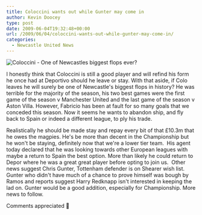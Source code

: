 ```yaml
---
title: Coloccini wants out while Gunter may come in
author: Kevin Doocey
type: post
date: 2009-06-04T19:32:48+00:00
url: /2009/06/04/coloccini-wants-out-while-gunter-may-come-in/
categories:
  - Newcastle United News
---
```


![Coloccini - One of Newcastles biggest flops ever?](https://static.guim.co.uk/sys-images/Football/Pix/pictures/2009/2/13/1234535509436/Fabricio-Coloccini-001.jpg)

I honestly think that Coloccini is still a good player and will refind his form he once had at Deportivo should he leave or stay. With that aside, if Colo leaves he will surely be one of Newcastle's biggest flops in history? He was terrible for the majority of the season, his two best games were  the first game of the season v Manchester United and the last game of the season v Aston Villa. However, Fabricio has been at fault for so many goals that we conceded this season. Now it seems he wants to abandon ship, and fly back to Spain or indeed a different league, to ply his trade.

Realistically he should be made stay and repay every bit of that £10.3m that he owes the magpies. He's be more than decent in the Championship but he won't be staying, definitely now that we're a lower tier team.  His agent today declared that he was looking towards other European leagues with maybe a return to Spain the best option. More than likely he could return to Depor where he was a great great player before opting to join us.  Other news suggest Chris Gunter, Tottenham defender is on Shearer wish list. Gunter who didn't have much of a chance to prove himself was bough by Ramos and reports suggest Harry Redknapp isn't interested in keeping the lad on. Gunter would be a good addition, especially for Championship. More news to follow.

Comments appreciated 🙂
